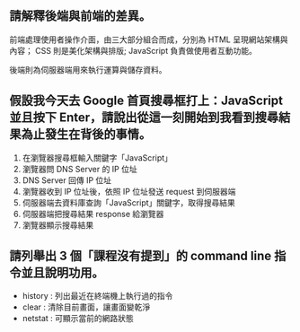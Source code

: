 ## 請解釋後端與前端的差異。

前端處理使用者操作介面，由三大部分組合而成，分別為 HTML 呈現網站架構與內容； CSS 則是美化架構與排版; JavaScript 負責做使用者互動功能。

後端則為伺服器端用來執行運算與儲存資料。

## 假設我今天去 Google 首頁搜尋框打上：JavaScript 並且按下 Enter，請說出從這一刻開始到我看到搜尋結果為止發生在背後的事情。

1. 在瀏覽器搜尋框輸入關鍵字「JavaScript」
2. 瀏覽器問 DNS Server 的 IP 位址
3. DNS Server 回傳 IP 位址
4. 瀏覽器收到 IP 位址後，依照 IP 位址發送 request 到伺服器端
5. 伺服器端去資料庫查詢「JavaScript」關鍵字，取得搜尋結果
6. 伺服器端把搜尋結果 response 給瀏覽器
7. 瀏覽器顯示搜尋結果


## 請列舉出 3 個「課程沒有提到」的 command line 指令並且說明功用。

* history : 列出最近在終端機上執行過的指令
* clear : 清除目前畫面，讓畫面變乾淨
* netstat : 可顯示當前的網路狀態